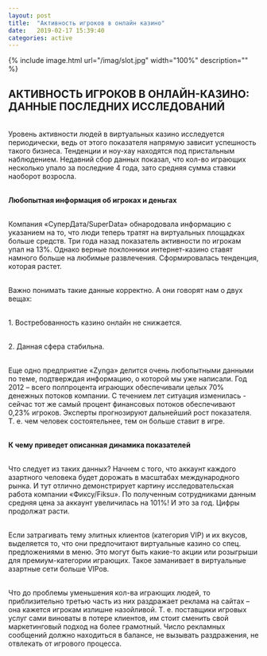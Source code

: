 ```yaml
---
layout: post
title:  "Активность игроков в онлайн казино"
date:   2019-02-17 15:39:40
categories: active
---
```


{% include image.html url="/imag/slot.jpg" width="100%" description="" %}

## АКТИВНОСТЬ ИГРОКОВ В ОНЛАЙН-КАЗИНО: ДАННЫЕ ПОСЛЕДНИХ ИССЛЕДОВАНИЙ

<br>Уровень активности людей в виртуальных казино исследуется периодически, ведь от этого показателя напрямую зависит успешность такого бизнеса. Тенденции и ноу-хау находятся под пристальным наблюдением. Недавний сбор данных показал, что кол-во играющих несколько упало за последние 4 года, зато средняя сумма ставки наоборот возросла.

<br><strong>Любопытная информация об игроках и деньгах</strong>

<br>Компания «СуперДата/SuperData» обнародовала информацию с указанием на то, что люди теперь тратят на виртуальных площадках больше средств. Три года назад показатель активности по игрокам упал на 13%. Однако верные поклонники интернет-казино ставят намного больше на любимые развлечения. Сформировалась тенденция, которая растет.

<br>Важно понимать такие данные корректно. А они говорят нам о двух вещах:

<br>1.	Востребованность казино онлайн не снижается.

<br>2.	Данная сфера стабильна.

<br>Еще одно предприятие «Zynga» делится очень любопытными данными по теме, подтверждая информацию, о которой мы уже написали. Год 2012 – всего полпроцента играющих обеспечивали целых 70% денежных потоков компании. С течением лет ситуация изменилась - сейчас тот же самый процент финансовых потоков обеспечивают 0,23% игроков. Эксперты прогнозируют дальнейший рост показателя. Т. е. чем человек состоятельнее, тем он больше ставит в игре.

<br><strong>К чему приведет описанная динамика показателей</strong>

<br>Что следует из таких данных? Начнем с того, что аккаунт каждого азартного человека будет дорожать в масштабах международного рынка. И тут отлично демонстрирует картину исследовательская работа компании «Фиксу/Fiksu». По полученным сотрудниками данным средняя цена за аккаунт увеличилась на 101%! И это за год. Цифры продолжат расти.

<br>Если затрагивать тему элитных клиентов (категория VIP) и их вкусов, выделяется то, что они предпочитают виртуальные казино со спец. предложениями в меню. Это могут быть какие-то акции или розыгрыши для премиум-категории играющих. Такое заманивает в виртуальные азартные сети больше VIPов.

<br>Что до проблемы уменьшения кол-ва играющих людей, то приблизительно третью часть из них раздражает реклама на сайтах – она кажется игрокам излишне назойливой. Т. е. поставщики игровых услуг сами виноваты в потере клиентов, им стоит сменить свой маркетинговый подход на более грамотный. Число рекламных сообщений должно находиться в балансе, не вызывать раздражения, не отвлекать от игрового процесса. 

